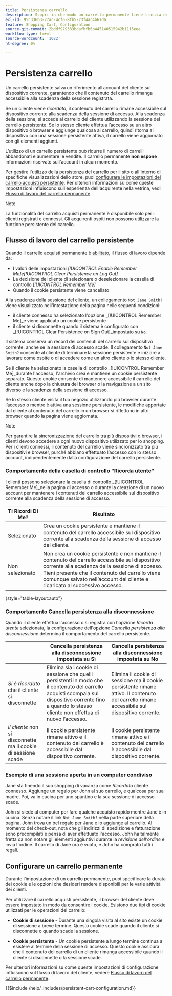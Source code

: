 ```yaml
---
title: Persistenza carrello
description: Scopri in che modo un carrello permanente tiene traccia degli articoli del carrello non acquistati e salva le informazioni per la visita successiva del cliente.
exl-id: 95c336b3-77ac-4cf6-8fb5-23f4ac4b67d6
feature: Shopping Cart, Configuration
source-git-commit: 2bddf979333bdafbfb6b445140515942b1115eea
workflow-type: tm+mt
source-wordcount: '1022'
ht-degree: 0%

---
```


# Persistenza carrello

Un carrello persistente salva un riferimento all’account del cliente sul dispositivo corrente, garantendo che il contenuto del carrello rimanga accessibile alla scadenza della sessione registrata.

Se un cliente viene _ricordato_, il contenuto del carrello rimane accessibile sul dispositivo corrente alla scadenza della sessione di accesso. Alla scadenza della sessione, si accede al carrello del cliente utilizzando la sessione del carrello persistente. Se lo stesso cliente effettua l’accesso su un altro dispositivo o browser e aggiunge qualcosa al carrello, quindi ritorna al dispositivo con una sessione persistente attiva, il carrello viene aggiornato con gli elementi aggiunti.

L’utilizzo di un carrello persistente può ridurre il numero di carrelli abbandonati e aumentare le vendite. Il carrello permanente **non espone** informazioni riservate sull&#39;account in alcun momento.

Per gestire l&#39;utilizzo della persistenza del carrello per il sito o all&#39;interno di specifiche visualizzazioni dello store, puoi [configurare le impostazioni del carrello acquisti persistente](#configure-a-persistent-cart). Per ulteriori informazioni su come queste impostazioni influiscono sull&#39;esperienza dell&#39;acquirente nella vetrina, vedi [Flusso di lavoro del carrello permanente](#persistent-cart-workflow).

>[!NOTE]
>
>La funzionalità del carrello acquisti permanente è disponibile solo per i clienti registrati e connessi. Gli acquirenti ospiti non possono utilizzare la funzione persistente del carrello.

## Flusso di lavoro del carrello persistente

Quando il carrello acquisti permanente è [abilitato](#configure-a-persistent-cart), il flusso di lavoro dipende da:

- I valori delle impostazioni _[!UICONTROL Enable Remember Me]_e_[!UICONTROL Clear Persistence on Log Out]_
- La decisione del cliente di selezionare o deselezionare la casella di controllo _[!UICONTROL Remember Me]_
- Quando il cookie persistente viene cancellato

Alla scadenza della sessione del cliente, un collegamento `Not Jane Smith?` viene visualizzato nell&#39;intestazione della pagina nelle seguenti condizioni:
- il cliente connesso ha selezionato l&#39;opzione _[!UICONTROL Remember Me]_e viene applicato un cookie persistente
- il cliente si disconnette quando il sistema è configurato con _[!UICONTROL Clear Persistence on Sign Out]_impostato su `No`.

Il sistema conserva un record dei contenuti del carrello sul dispositivo corrente, anche se la sessione di accesso scade. Il collegamento `Not Jane Smith?` consente al cliente di terminare la sessione persistente e iniziare a lavorare come ospite o di accedere come un altro cliente o lo stesso cliente.

Se il cliente ha selezionato la casella di controllo _[!UICONTROL Remember Me]_durante l&#39;accesso, l&#39;archivio crea e mantiene un cookie persistente separato. Questo cookie consente di mantenere accessibile il carrello del cliente anche dopo la chiusura del browser o la navigazione a un sito diverso e la scadenza della sessione di accesso.

Se lo stesso cliente visita il tuo negozio utilizzando più browser durante l’accesso o mentre è attiva una sessione persistente, le modifiche apportate dal cliente al contenuto del carrello in un browser si riflettono in altri browser quando la pagina viene aggiornata.

>[!NOTE]
>
>Per garantire la sincronizzazione del carrello tra più dispositivi o browser, i clienti devono accedere a ogni nuovo dispositivo utilizzato per lo shopping. Per i clienti connessi, il contenuto del carrello viene sincronizzato tra più dispositivi e browser, purché abbiano effettuato l’accesso con lo stesso account, indipendentemente dalla configurazione del carrello persistente.

### Comportamento della casella di controllo &quot;Ricorda utente&quot;

I clienti possono selezionare la casella di controllo _[!UICONTROL Remember Me]_nella pagina di accesso o durante la creazione di un nuovo account per mantenere i contenuti del carrello accessibile sul dispositivo corrente alla scadenza della sessione di accesso.

| Ti Ricordi Di Me? | Risultato |
| ------------ |  ------ |
| Selezionato | Crea un cookie persistente e mantiene il contenuto del carrello accessibile sul dispositivo corrente alla scadenza della sessione di accesso del cliente. |
| Non selezionato | Non crea un cookie persistente e non mantiene il contenuto del carrello accessibile sul dispositivo corrente alla scadenza della sessione di accesso. Tieni presente che il contenuto del carrello viene comunque salvato nell’account del cliente e ricaricato al successivo accesso. |

{style="table-layout:auto"}

### Comportamento Cancella persistenza alla disconnessione

Quando il cliente effettua l&#39;accesso o si registra con l&#39;opzione _Ricorda utente_ selezionata, la configurazione dell&#39;opzione _Cancella persistenza alla disconnessione_ determina il comportamento del carrello persistente.

|  | Cancella persistenza alla disconnessione impostata su Sì | Cancella persistenza alla disconnessione impostata su No |
| ------ | ------ | ------ |
| _Si è ricordato_ che il cliente si disconnette | Elimina sia i cookie di sessione che quelli persistenti in modo che il contenuto del carrello acquisti scompaia sul dispositivo corrente fino a quando lo stesso cliente non effettua di nuovo l’accesso. | Elimina il cookie di sessione ma il cookie persistente rimane attivo. Il contenuto del carrello rimane accessibile sul dispositivo corrente. |
| _Il cliente_ non si disconnette ma il cookie di sessione scade | Il cookie persistente rimane attivo e il contenuto del carrello è accessibile dal dispositivo corrente. | Il cookie persistente rimane attivo e il contenuto del carrello è accessibile dal dispositivo corrente. |

### Esempio di una sessione aperta in un computer condiviso

Jane sta finendo il suo shopping di vacanza come _Ricordato_ cliente connesso. Aggiunge un regalo per John al suo carrello, e qualcosa per sua madre. Poi, va in cucina per uno spuntino e la sua sessione di accesso scade.

John si siede al computer per fare qualche acquisto rapido mentre Jane è in cucina. Senza notare il link `Not Jane Smith?` nella parte superiore della pagina, John trova un bel regalo per Jane e lo aggiunge al carrello. Al momento del check-out, nota che gli indirizzi di spedizione e fatturazione sono precompilati e pensa di aver effettuato l&#39;accesso. John ha talmente fretta da non notare gli elementi aggiuntivi durante la _revisione dell&#39;ordine_ e invia l&#39;ordine. Il carrello di Jane ora è vuoto, e John ha comprato tutti i regali.

## Configurare un carrello permanente

Durante l’impostazione di un carrello permanente, puoi specificare la durata dei cookie e le opzioni che desideri rendere disponibili per le varie attività dei clienti.

Per utilizzare il carrello acquisti persistente, il browser del cliente deve essere impostato in modo da consentire i cookie. Esistono due tipi di cookie utilizzati per le operazioni del carrello:

- **Cookie di sessione** - Durante una singola visita al sito esiste un cookie di sessione a breve termine. Questo cookie scade quando il cliente si disconnette o quando scade la sessione.

- **Cookie persistente** - Un cookie persistente a lungo termine continua a esistere al termine della sessione di accesso. Questo cookie assicura che il contenuto del carrello di un cliente rimanga accessibile quando il cliente si disconnette o la sessione scade.

Per ulteriori informazioni su come queste impostazioni di configurazione influiscono sul flusso di lavoro del cliente, vedere [Flusso di lavoro del carrello permanente](#persistent-cart-workflow).

{{$include /help/_includes/persistent-cart-configuration.md}}
